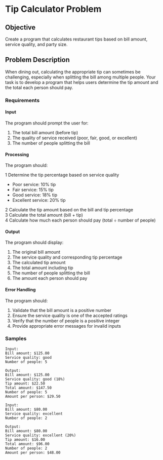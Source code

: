 # Tip Calculator Problem

## Objective
Create a program that calculates restaurant tips based on bill amount, service quality, and party size.

## Problem Description

When dining out, calculating the appropriate tip can sometimes be challenging, especially when splitting the bill among multiple people. Your task is to develop a program that helps users determine the tip amount and the total each person should pay.

### Requirements

#### Input
The program should prompt the user for:

1. The total bill amount (before tip)
2. The quality of service received (poor, fair, good, or excellent)
3. The number of people splitting the bill

#### Processing
The program should:

1 Determine the tip percentage based on service quality
  - Poor service: 10% tip
  - Fair service: 15% tip
  - Good service: 18% tip
  - Excellent service: 20% tip
    
2 Calculate the tip amount based on the bill and tip percentage\
3 Calculate the total amount (bill + tip)\
4 Calculate how much each person should pay (total ÷ number of people)

#### Output
The program should display:

1. The original bill amount
2. The service quality and corresponding tip percentage
3. The calculated tip amount
4. The total amount including tip
5. The number of people splitting the bill
6. The amount each person should pay

#### Error Handling
The program should:

1. Validate that the bill amount is a positive number
2. Ensure the service quality is one of the accepted ratings
3. Verify that the number of people is a positive integer
4. Provide appropriate error messages for invalid inputs

### Samples

```
Input:
Bill amount: $125.00
Service quality: good
Number of people: 5

Output:
Bill amount: $125.00
Service quality: good (18%)
Tip amount: $22.50
Total amount: $147.50
Number of people: 5
Amount per person: $29.50
```

```
Input:
Bill amount: $80.00
Service quality: excellent
Number of people: 2

Output:
Bill amount: $80.00
Service quality: excellent (20%)
Tip amount: $16.00
Total amount: $96.00
Number of people: 2
Amount per person: $48.00
```
